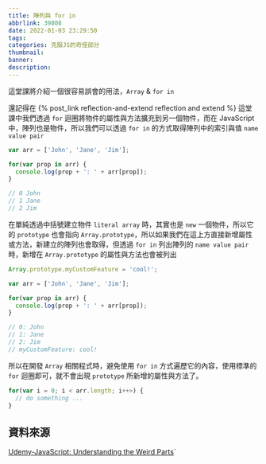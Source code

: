 ```yaml
---
title: 陣列與 for in
abbrlink: 39808
date: 2022-01-03 23:29:50
tags:
categories: 克服JS的奇怪部分
thumbnail:
banner:
description:
---
```


這堂課將介紹一個很容易誤會的用法，`Array` & `for in`

<!-- more -->

還記得在 {% post_link reflection-and-extend reflection and extend %} 這堂課中我們透過 `for` 迴圈將物件的屬性與方法擴充到另一個物件，而在 JavaScript 中，陣列也是物件，所以我們可以透過 `for in` 的方式取得陣列中的索引與值 `name value pair`

```js
var arr = ['John', 'Jane', 'Jim'];

for(var prop in arr) {
  console.log(prop + ': ' + arr[prop]);
}

// 0 John
// 1 Jane
// 2 Jim
```

在單純透過中括號建立物件 `literal array` 時，其實也是 `new` 一個物件，所以它的 `prototype` 也會指向 `Array.prototype`，所以如果我們在這上方直接新增屬性或方法，新建立的陣列也會取得，但透過 `for in` 列出陣列的 `name value pair` 時，新增在 `Array.prototype` 的屬性與方法也會被列出

```js
Array.prototype.myCustomFeature = 'cool!';

var arr = ['John', 'Jane', 'Jim'];

for(var prop in arr) {
  console.log(prop + ': ' + arr[prop]);
}

// 0: John
// 1: Jane
// 2: Jim
// myCustomFeature: cool!
```

所以在開發 `Array` 相關程式時，避免使用 `for in` 方式遍歷它的內容，使用標準的 `for` 迴圈即可，就不會出現 `prototype` 所新增的屬性與方法了。

```js
for(var i = 0; i < arr.length; i++>) {
  // do something ...
}
```

## 資料來源

[Udemy-JavaScript: Understanding the Weird Parts](https://www.udemy.com/course/understand-javascript/)`
